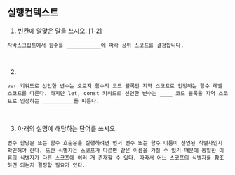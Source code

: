 ## 실행컨텍스트
1. 빈칸에 알맞은 말을 쓰시오. [1-2]
``` 
자바스크립트에서 함수를 ___________에 따라 상위 스코프를 결정합니다.
``` 
<br>

2. 
``` 
var 키워드로 선언한 변수는 오로지 함수의 코드 블록만 지역 스코프로 인정하는 함수 레벨 스코프를 따른다. 하지만 let, const 키워드로 선언한 변수는 ____ 코드 블록을 지역 스코프로 인정하는 __________를 따른다.
``` 
<br>

3. 아래의 설명에 해당하는 단어를 쓰시오.
```
변수 할당문 또는 함수 호출문을 실행하려면 먼저 변수 또는 함수 이름이 선언된 식별자인지 확인해야 한다. 또한 식별자는 스코프가 다르면 같은 이름을 가질 수 있기 때문에 동일한 이름의 식별자가 다른 스코프에 여러 개 존재할 수 있다. 따라서 어느 스코프의 식별자를 참조하면 되는지 결정할 필요가 있다. 
```

